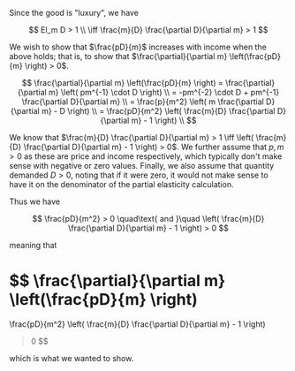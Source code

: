 Since the good is "luxury", we have 

$$
El_m D > 1 \\
\iff \frac{m}{D} \frac{\partial D}{\partial m} > 1
$$

We wish to show that $\frac{pD}{m}$ increases with income when the above holds; that is, to show that $\frac{\partial}{\partial m} \left(\frac{pD}{m} \right) > 0$.

$$
\frac{\partial}{\partial m} \left(\frac{pD}{m} \right)
= \frac{\partial}{\partial m} \left( pm^{-1} \cdot D \right) \\
= -pm^{-2} \cdot D + pm^{-1} \frac{\partial D}{\partial m} \\
= \frac{p}{m^2} \left( m \frac{\partial D}{\partial m} - D \right) \\ 
= \frac{pD}{m^2} \left( \frac{m}{D} \frac{\partial D}{\partial m} - 1 \right) \\ 
$$

We know that $\frac{m}{D} \frac{\partial D}{\partial m} > 1 \iff \left( \frac{m}{D} \frac{\partial D}{\partial m} - 1 \right) > 0$.  We further assume that $p, m > 0$ as these are price and income respectively, which typically don't make sense with negative or zero values.  Finally, we also assume that quantity demanded $D > 0$, noting that if it were zero, it would not make sense to have it on the denominator of the partial elasticity calculation.

Thus we have 

$$
\frac{pD}{m^2} > 0
\quad\text{ and }\quad
\left( \frac{m}{D} \frac{\partial D}{\partial m} - 1 \right) > 0
$$

meaning that

$$
\frac{\partial}{\partial m} \left(\frac{pD}{m} \right)
= 
\frac{pD}{m^2} \left( \frac{m}{D} \frac{\partial D}{\partial m} - 1 \right)
> 0
$$

which is what we wanted to show.
